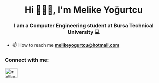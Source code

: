 <h1 align="center">Hi 🙋🏽‍♀️, I'm Melike Yoğurtcu</h1>
<h3 align="center">I am a Computer Engineering student at Bursa Technical University 💻</h3>

- 📫 How to reach me **melikeyogurtcu@hotmail.com**

<h3 align="left">Connect with me:</h3>
<p align="left">
<a href="https://linkedin.com/in/melikeyogurtcu" target="blank"><img align="center" src="https://raw.githubusercontent.com/rahuldkjain/github-profile-readme-generator/master/src/images/icons/Social/linked-in-alt.svg" alt="melikeyogurtcu" height="30" width="40" /></a>
</p>
